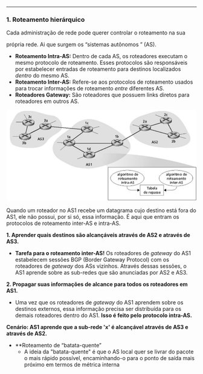 
---

### **1. Roteamento hierárquico**

Cada administração de rede pode querer controlar o roteamento na sua

própria rede. Ai que surgem os  “sistemas autônomos ” (AS).

- **Roteamento Intra-AS:** Dentro de cada AS, os roteadores executam o mesmo protocolo de roteamento. Esses protocolos são responsáveis por estabelecer entradas de roteamento para destinos localizados _dentro_ do mesmo AS.
- **Roteamento Inter-AS:** Refere-se aos protocolos de roteamento usados para trocar informações de roteamento _entre_ diferentes AS. 
- **Roteadores Gateway:** São roteadores que possuem links diretos para roteadores em outros AS. 

![Pasted image 20250605152214](../../attachments/Pasted%20image%2020250605152214.png)

Quando um roteador no AS1 recebe um datagrama cujo destino está fora do AS1, ele não possui, por si só, essa informação. É aqui que entram os protocolos de roteamento inter-AS e intra-AS.

**1. Aprender quais destinos são alcançáveis através de AS2 e através de AS3.**
- **Tarefa para o roteamento inter-AS!** Os roteadores de _gateway_ do AS1 estabelecem sessões BGP (Border Gateway Protocol) com os roteadores de _gateway_ dos ASs vizinhos. Através dessas sessões, o AS1 aprende sobre as sub-redes que são anunciadas por AS2 e AS3. 

**2. Propagar suas informações de alcance para todos os roteadores em AS1.**
- Uma vez que os roteadores de _gateway_ do AS1 aprendem sobre os destinos externos, essa informação precisa ser distribuída para os demais roteadores dentro do AS1. **Isso é feito pelo protocolo intra-AS.** 

**Cenário: AS1 aprende que a sub-rede 'x' é alcançável através de AS3 e através de AS2.**
- **Roteamento de “batata-quente”
    - A ideia da "batata-quente" é que o AS local quer se livrar do pacote o mais rápido possível, encaminhando-o para o ponto de saída mais próximo em termos de métrica interna 
